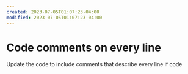 ```yaml
---
created: 2023-07-05T01:07:23-04:00
modified: 2023-07-05T01:07:23-04:00
---
```


# Code comments on every line

Update the code to include comments that describe every line if code
